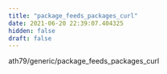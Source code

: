 ```yaml
---
title: "package_feeds_packages_curl"
date: 2021-06-20 22:39:07.404325
hidden: false
draft: false
---
```


ath79/generic/package_feeds_packages_curl


